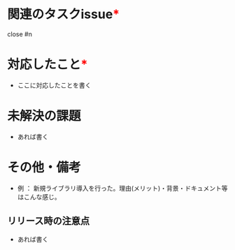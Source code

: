 # 関連のタスクissue<span style="color: red; ">*</span>
<!-- #をつけてissue番号を記載-->
close #n

# 対応したこと<span style="color: red; ">*</span>
- ここに対応したことを書く

# 未解決の課題
- あれば書く

# その他・備考

- 例 ： 新規ライブラリ導入を行った。理由(メリット)・背景・ドキュメント等はこんな感じ。

## リリース時の注意点
- あれば書く